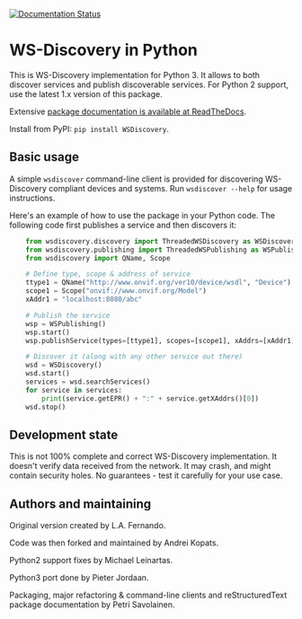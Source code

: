 [![Documentation Status](https://readthedocs.org/projects/python-ws-discovery/badge/?version=latest)](https://python-ws-discovery.readthedocs.io/en/latest)

WS-Discovery in Python
======================
This is WS-Discovery implementation for Python 3. It allows to both discover
services and publish discoverable services. For Python 2 support, use the latest 1.x version
of this package.

Extensive [package documentation is available at ReadTheDocs](https://python-ws-discovery.readthedocs.io).

Install from PyPI: `pip install WSDiscovery`.

Basic usage
------------

A simple `wsdiscover` command-line client is provided for discovering WS-Discovery compliant devices and systems. Run `wsdiscover --help` for usage instructions.

Here's an example of how to use the package in your Python code. The following code first publishes a service and then discovers it:

```python
    from wsdiscovery.discovery import ThreadedWSDiscovery as WSDiscovery
    from wsdiscovery.publishing import ThreadedWSPublishing as WSPublishing
    from wsdiscovery import QName, Scope

    # Define type, scope & address of service
    ttype1 = QName("http://www.onvif.org/ver10/device/wsdl", "Device")
    scope1 = Scope("onvif://www.onvif.org/Model")
    xAddr1 = "localhost:8080/abc"

    # Publish the service
    wsp = WSPublishing()
    wsp.start()
    wsp.publishService(types=[ttype1], scopes=[scope1], xAddrs=[xAddr1])

    # Discover it (along with any other service out there)
    wsd = WSDiscovery()
    wsd.start()
    services = wsd.searchServices()
    for service in services:
        print(service.getEPR() + ":" + service.getXAddrs()[0])
    wsd.stop()
```

Development state
-----------------
This is not 100% complete and correct WS-Discovery implementation. It doesn't
verify data received from the network. It may crash, and might contain security
holes. No guarantees - test it carefully for your use case.

Authors and maintaining
-----------------------
Original version created by L.A. Fernando.

Code was then forked and maintained by Andrei Kopats.

Python2 support fixes by Michael Leinartas.

Python3 port done by Pieter Jordaan.

Packaging, major refactoring & command-line clients and
reStructuredText package documentation by Petri Savolainen.
